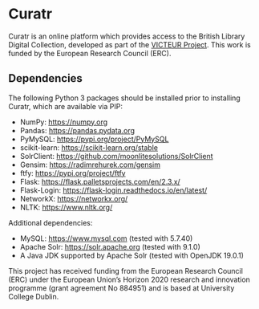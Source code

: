 # Curatr

Curatr is an online platform which provides access to the British Library Digital Collection, developed as part of the [VICTEUR Project](https://projectvicteur.com). This work is funded by the European Research Council (ERC).

## Dependencies

The following Python 3 packages should be installed prior to installing Curatr, which are available via PIP:

- NumPy: https://numpy.org
- Pandas: https://pandas.pydata.org
- PyMySQL: https://pypi.org/project/PyMySQL
- scikit-learn: https://scikit-learn.org/stable
- SolrClient: https://github.com/moonlitesolutions/SolrClient
- Gensim: https://radimrehurek.com/gensim
- ftfy: https://pypi.org/project/ftfy
- Flask: https://flask.palletsprojects.com/en/2.3.x/
- Flask-Login: https://flask-login.readthedocs.io/en/latest/
- NetworkX: https://networkx.org/
- NLTK: https://www.nltk.org/

Additional dependencies:
- MySQL: https://www.mysql.com (tested with 5.7.40)
- Apache Solr: https://solr.apache.org (tested with 9.1.0)
- A Java JDK supported by Apache Solr (tested with OpenJDK 19.0.1) 

This project has received funding from the European Research Council (ERC) under the European Union’s Horizon 2020 research and innovation programme (grant agreement No 884951) and is based at University College Dublin.

